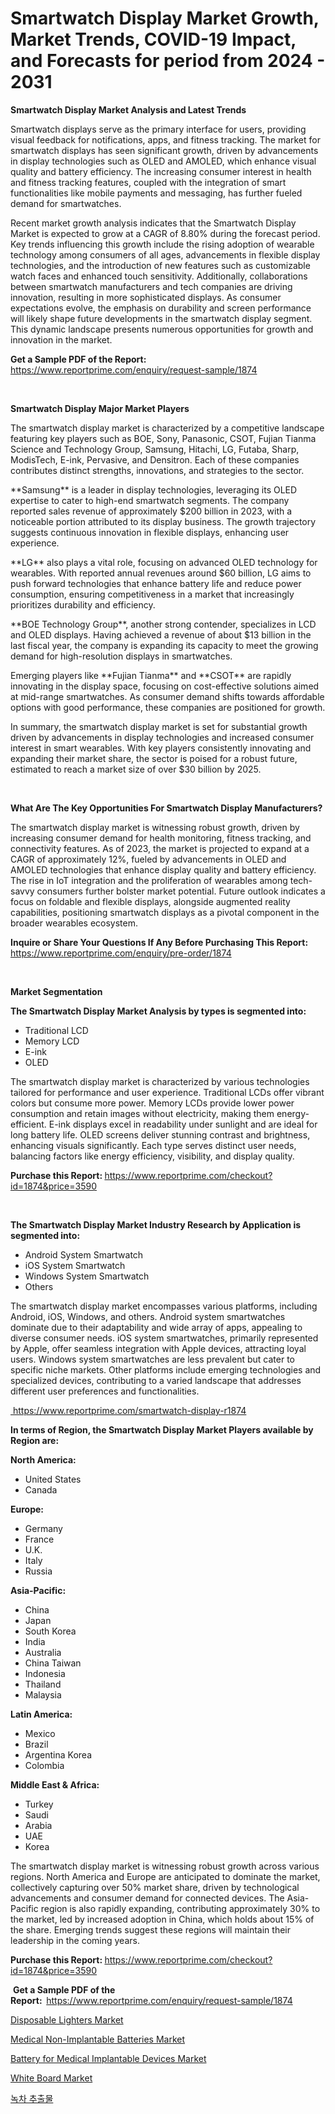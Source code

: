 <p><h1>Smartwatch Display Market Growth, Market Trends, COVID-19 Impact, and Forecasts for period from 2024 - 2031</h1></p><p><strong>Smartwatch Display Market Analysis and Latest Trends</strong></p>
<p><p>Smartwatch displays serve as the primary interface for users, providing visual feedback for notifications, apps, and fitness tracking. The market for smartwatch displays has seen significant growth, driven by advancements in display technologies such as OLED and AMOLED, which enhance visual quality and battery efficiency. The increasing consumer interest in health and fitness tracking features, coupled with the integration of smart functionalities like mobile payments and messaging, has further fueled demand for smartwatches.</p><p>Recent market growth analysis indicates that the Smartwatch Display Market is expected to grow at a CAGR of 8.80% during the forecast period. Key trends influencing this growth include the rising adoption of wearable technology among consumers of all ages, advancements in flexible display technologies, and the introduction of new features such as customizable watch faces and enhanced touch sensitivity. Additionally, collaborations between smartwatch manufacturers and tech companies are driving innovation, resulting in more sophisticated displays. As consumer expectations evolve, the emphasis on durability and screen performance will likely shape future developments in the smartwatch display segment. This dynamic landscape presents numerous opportunities for growth and innovation in the market.</p></p>
<p><strong>Get a Sample PDF of the Report:&nbsp;</strong> <a href="https://www.reportprime.com/enquiry/request-sample/1874">https://www.reportprime.com/enquiry/request-sample/1874</a></p>
<p>&nbsp;</p>
<p><strong>Smartwatch Display Major Market Players</strong></p>
<p><p>The smartwatch display market is characterized by a competitive landscape featuring key players such as BOE, Sony, Panasonic, CSOT, Fujian Tianma Science and Technology Group, Samsung, Hitachi, LG, Futaba, Sharp, ModisTech, E-ink, Pervasive, and Densitron. Each of these companies contributes distinct strengths, innovations, and strategies to the sector.</p><p>**Samsung** is a leader in display technologies, leveraging its OLED expertise to cater to high-end smartwatch segments. The company reported sales revenue of approximately $200 billion in 2023, with a noticeable portion attributed to its display business. The growth trajectory suggests continuous innovation in flexible displays, enhancing user experience.</p><p>**LG** also plays a vital role, focusing on advanced OLED technology for wearables. With reported annual revenues around $60 billion, LG aims to push forward technologies that enhance battery life and reduce power consumption, ensuring competitiveness in a market that increasingly prioritizes durability and efficiency.</p><p>**BOE Technology Group**, another strong contender, specializes in LCD and OLED displays. Having achieved a revenue of about $13 billion in the last fiscal year, the company is expanding its capacity to meet the growing demand for high-resolution displays in smartwatches.</p><p>Emerging players like **Fujian Tianma** and **CSOT** are rapidly innovating in the display space, focusing on cost-effective solutions aimed at mid-range smartwatches. As consumer demand shifts towards affordable options with good performance, these companies are positioned for growth.</p><p>In summary, the smartwatch display market is set for substantial growth driven by advancements in display technologies and increased consumer interest in smart wearables. With key players consistently innovating and expanding their market share, the sector is poised for a robust future, estimated to reach a market size of over $30 billion by 2025.</p></p>
<p>&nbsp;</p>
<p><strong>What Are The Key Opportunities For Smartwatch Display Manufacturers?</strong></p>
<p><p>The smartwatch display market is witnessing robust growth, driven by increasing consumer demand for health monitoring, fitness tracking, and connectivity features. As of 2023, the market is projected to expand at a CAGR of approximately 12%, fueled by advancements in OLED and AMOLED technologies that enhance display quality and battery efficiency. The rise in IoT integration and the proliferation of wearables among tech-savvy consumers further bolster market potential. Future outlook indicates a focus on foldable and flexible displays, alongside augmented reality capabilities, positioning smartwatch displays as a pivotal component in the broader wearables ecosystem.</p></p>
<p><strong>Inquire or Share Your Questions If Any Before Purchasing This Report:</strong> <a href="https://www.reportprime.com/enquiry/pre-order/1874">https://www.reportprime.com/enquiry/pre-order/1874</a></p>
<p>&nbsp;</p>
<p><strong>Market Segmentation</strong></p>
<p><strong>The Smartwatch Display Market Analysis by types is segmented into:</strong></p>
<p><ul><li>Traditional LCD</li><li>Memory LCD</li><li>E-ink</li><li>OLED</li></ul></p>
<p><p>The smartwatch display market is characterized by various technologies tailored for performance and user experience. Traditional LCDs offer vibrant colors but consume more power. Memory LCDs provide lower power consumption and retain images without electricity, making them energy-efficient. E-ink displays excel in readability under sunlight and are ideal for long battery life. OLED screens deliver stunning contrast and brightness, enhancing visuals significantly. Each type serves distinct user needs, balancing factors like energy efficiency, visibility, and display quality.</p></p>
<p><strong>Purchase this Report:&nbsp;</strong><a href="https://www.reportprime.com/checkout?id=1874&price=3590">https://www.reportprime.com/checkout?id=1874&price=3590</a></p>
<p>&nbsp;</p>
<p><strong>The Smartwatch Display Market Industry Research by Application is segmented into:</strong></p>
<p><ul><li>Android System Smartwatch</li><li>iOS System Smartwatch</li><li>Windows System Smartwatch</li><li>Others</li></ul></p>
<p><p>The smartwatch display market encompasses various platforms, including Android, iOS, Windows, and others. Android system smartwatches dominate due to their adaptability and wide array of apps, appealing to diverse consumer needs. iOS system smartwatches, primarily represented by Apple, offer seamless integration with Apple devices, attracting loyal users. Windows system smartwatches are less prevalent but cater to specific niche markets. Other platforms include emerging technologies and specialized devices, contributing to a varied landscape that addresses different user preferences and functionalities.</p></p>
<p><a href="https://www.reportprime.com/smartwatch-display-r1874">&nbsp;https://www.reportprime.com/smartwatch-display-r1874</a></p>
<p><strong>In terms of Region, the Smartwatch Display Market Players available by Region are:</strong></p>
<p>
    <p> <strong> North America: </strong>
        <ul>
            <li>United States</li>
            <li>Canada</li>
        </ul>
        </p> 
    <p> <strong> Europe: </strong>
        <ul>
            <li>Germany</li>
            <li>France</li>
            <li>U.K.</li>
            <li>Italy</li>
            <li>Russia</li>
        </ul>
        </p> 
    <p> <strong> Asia-Pacific: </strong>
        <ul>
            <li>China</li>
            <li>Japan</li>
            <li>South Korea</li>
            <li>India</li>
            <li>Australia</li>
            <li>China Taiwan</li>
            <li>Indonesia</li>
            <li>Thailand</li>
            <li>Malaysia</li>
        </ul>
        </p> 
    <p> <strong> Latin America: </strong>
        <ul>
            <li>Mexico</li>
            <li>Brazil</li>
            <li>Argentina Korea</li>
            <li>Colombia</li>
        </ul>
        </p> 
    <p> <strong> Middle East & Africa: </strong>
        <ul>
            <li>Turkey</li>
            <li>Saudi</li>
            <li>Arabia</li>
            <li>UAE</li>
            <li>Korea</li>
        </ul>
    </p>
    </p>
<p><p>The smartwatch display market is witnessing robust growth across various regions. North America and Europe are anticipated to dominate the market, collectively capturing over 50% market share, driven by technological advancements and consumer demand for connected devices. The Asia-Pacific region is also rapidly expanding, contributing approximately 30% to the market, led by increased adoption in China, which holds about 15% of the share. Emerging trends suggest these regions will maintain their leadership in the coming years.</p></p>
<p><strong>Purchase this Report: </strong><a href="https://www.reportprime.com/checkout?id=1874&price=3590">https://www.reportprime.com/checkout?id=1874&price=3590</a></p>
<p>&nbsp;<strong>Get a Sample PDF of the Report:&nbsp;&nbsp;</strong><a href="https://www.reportprime.com/enquiry/request-sample/1874">https://www.reportprime.com/enquiry/request-sample/1874</a></p>
<p><strong></strong></p>
<p><p><a href="https://www.linkedin.com/pulse/market-forecast-global-disposable-lighters-trends-impact-analysis-blrlf?trackingId=R5PVP6QRTLuk2YhBQUKNlA%3D%3D">Disposable Lighters Market</a></p><p><a href="https://issuu.com/reportprime-2/docs/medical-non-implantable-batteries-m_d3c03295b1acd8">Medical Non-Implantable Batteries Market</a></p><p><a href="https://issuu.com/reportprime-2/docs/battery-for-medical-implantable-dev_dd93411a3bf58b">Battery for Medical Implantable Devices Market</a></p><p><a href="https://www.linkedin.com/pulse/white-board-market-research-report-exploring-size-revenue-analysis-jleif?trackingId=jSasWseTSReCmRShDmMTpA%3D%3D">White Board Market</a></p><p><a href="https://medium.com/@orethamorq3j0/%EB%85%B9%EC%B0%A8-%EC%B6%94%EC%B6%9C%EB%AC%BC-%EC%8B%9C%EC%9E%A5-%EA%B8%80%EB%A1%9C%EB%B2%8C-%EB%B0%8F-%EC%A7%80%EC%97%AD-%EB%B6%84%EC%84%9D-%EC%B5%9C%EC%A2%85-%EC%82%AC%EC%9A%A9%EC%9E%90-%EC%A0%9C%ED%92%88-%EB%B0%8F-%EC%A7%80%EC%97%AD%EC%97%90-%EC%A4%91%EC%A0%90-%EB%B6%84%EC%84%9D-%EB%B0%8F-%EC%98%88%EC%B8%A1-2024-2031-2ccaa9dffa77">녹차 추출물</a></p></p>